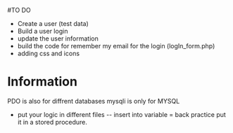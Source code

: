 #TO DO

- Create a user (test data)
- Build a user login
- update the user information 
- build the code for remember my email for the login (logIn_form.php)
- adding css and icons


# Information
PDO is also for diffrent databases
mysqli is only for MYSQL 


- put your logic in different files 
-- insert into variable = back practice put it in a stored procedure. 





